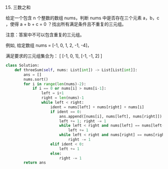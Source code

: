 15. 三数之和

给定一个包含 n 个整数的数组 nums，判断 nums 中是否存在三个元素 a，b，c ，使得 a + b + c = 0 ？找出所有满足条件且不重复的三元组。

注意：答案中不可以包含重复的三元组。

例如, 给定数组 nums = [-1, 0, 1, 2, -1, -4]，

满足要求的三元组集合为：
[
  [-1, 0, 1],
  [-1, -1, 2]
]

```python
class Solution:
    def threeSum(self, nums: List[int]) -> List[List[int]]:
        ans = []
        nums.sort()
        for i in range(len(nums)-2):
            if i == 0 or nums[i] > nums[i-1]:
                left = i+1
                right = len(nums)-1
                while left < right:
                    ident = nums[left] + nums[right] + nums[i]
                    if ident == 0:
                        ans.append([nums[i], nums[left], nums[right]])
                        left += 1; right -= 1
                        while left < right and nums[left] == nums[left-1]:    # skip duplicates
                            left += 1
                        while left < right and nums[right] == nums[right+1]:
                            right -= 1
                    elif ident < 0:
                        left += 1
                    else:
                        right -= 1
        return ans
```





